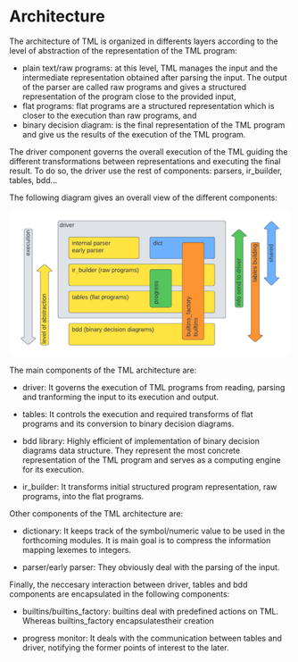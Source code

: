 # Architecture

The architecture of TML is organized in differents layers according to the 
level of abstraction of the representation of the TML program:

* plain text/raw programs: at this level, TML manages the input 
and the intermediate representation obtained after parsing the input. The output
of the parser are called raw programs and gives a structured representation of 
the program close to the provided input,
* flat programs: flat programs are a structured representation which is closer to
the execution than raw programs, and
* binary decision diagram: is the final representation of the TML program and 
give us the results of the execution of the TML program.

The driver component governs the overall execution of the TML guiding the 
different transformations between representations and executing the final result. 
To do so, the driver use the rest of components: parsers, ir_builder, tables,
bdd...

The following diagram gives an overall view of the different components:

![Architecture of TML](./ARCHITECTURE.png)

The main components of the TML architecture are:

* driver: It governs the execution of TML programs from reading,
parsing and tranforming the input to its execution and output. 

* tables: It controls the execution and required transforms of flat programs and 
its conversion to binary decision diagrams.

* bdd library: Highly efficient of implementation of binary decision diagrams data 
structure. They represent the most concrete representation of the TML program
and serves as a computing engine for its execution. 

* ir_builder: It transforms initial structured program representation, 
raw programs, into the flat programs.

Other components of the TML architecture are:

* dictionary: It keeps track of the symbol/numeric value to be used in the 
forthcoming modules. It is main goal is to compress the information mapping 
lexemes to integers. 

* parser/early parser: They obviously deal with the parsing of the input.

Finally, the neccesary interaction between driver, tables and bdd components are
encapsulated in the following components:

* builtins/builtins_factory: builtins deal with predefined actions on TML. Whereas 
builtins_factory encapsulatestheir creation

* progress monitor: It deals with the communication between tables and driver, 
notifying the former points of interest to the later. 


